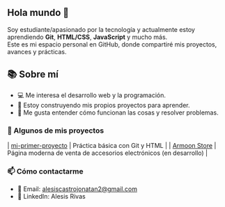 ## Hola mundo 👋

Soy estudiante/apasionado por la tecnología y actualmente estoy aprendiendo **Git**, **HTML/CSS**, **JavaScript** y mucho más.  
Este es mi espacio personal en GitHub, donde compartiré mis proyectos, avances y prácticas.

## 📚 Sobre mí

- 💻 Me interesa el desarrollo web y la programación.
- 🚀 Estoy construyendo mis propios proyectos para aprender.
- 🧠 Me gusta entender cómo funcionan las cosas y resolver problemas.

 ### 📂 Algunos de mis proyectos

| [mi-primer-proyecto](https://github.com/alesisrivas/prueba) | Práctica básica con Git y HTML |
| [Armoon Store](#) | Página moderna de venta de accesorios electrónicos (en desarrollo) |

### 📫 Cómo contactarme

- 📧 Email: alesiscastrojonatan2@gmail.com
- 💼 LinkedIn: Alesis Rivas

<!--
**alesisrivas/alesisrivas** is a ✨ _special_ ✨ repository because its `README.md` (this file) appears on your GitHub profile.

Here are some ideas to get you started:

- 🔭 I’m currently working on ...
- 🌱 I’m currently learning ...
- 👯 I’m looking to collaborate on ...
- 🤔 I’m looking for help with ...
- 💬 Ask me about ...
- 📫 How to reach me: ...
- 😄 Pronouns: ...
- ⚡ Fun fact: ...
-->
